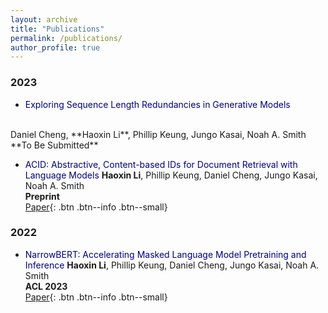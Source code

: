 ```yaml
---
layout: archive
title: "Publications"
permalink: /publications/
author_profile: true
---
```


### 2023

* <span style="color:navy">Exploring Sequence Length Redundancies in Generative Models</span>
<br>
Daniel Cheng, **Haoxin Li**, Phillip Keung, Jungo Kasai, Noah A. Smith
**To Be Submitted**

* <span style="color:navy">ACID: Abstractive, Content-based IDs for Document Retrieval with Language Models</span>
**Haoxin Li**, Phillip Keung, Daniel Cheng, Jungo Kasai, Noah A. Smith            
**Preprint**          
[Paper](https://arxiv.org/abs/2311.08593){: .btn .btn--info .btn--small}

### 2022

* <span style="color:navy">NarrowBERT: Accelerating Masked Language Model Pretraining and Inference</span>
**Haoxin Li**, Phillip Keung, Daniel Cheng, Jungo Kasai, Noah A. Smith               
**ACL 2023**                                       
[Paper](https://arxiv.org/abs/2301.04761){: .btn .btn--info .btn--small}   
  
